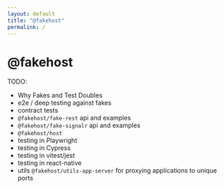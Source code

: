 ```yaml
---
layout: default
title: "@fakehost"
permalink: /
---
```


# @fakehost

TODO:

- Why Fakes and Test Doubles
- e2e / deep testing against fakes
- contract tests
- `@fakehost/fake-rest` api and examples
- `@fakehost/fake-signalr` api and examples
- `@fakehost/host` 
- testing in Playwright
- testing in Cypress
- testing in vitest/jest
- testing in react-native
- utils `@fakehost/utils-app-server` for proxying applications to unique ports



